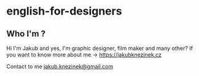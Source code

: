 # english-for-designers

## Who I'm ?

Hi I'm Jakub and yes, I'm graphic designer, film maker and many other?
If you want to know more about me -> https://jakubknezinek.cz

Contact to me jakub.knezinek@gmail.com
